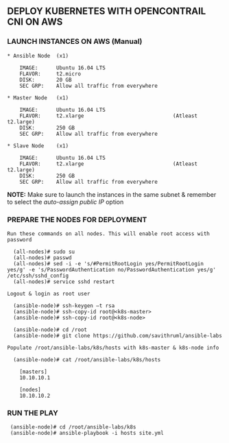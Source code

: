 ## DEPLOY KUBERNETES WITH OPENCONTRAIL CNI ON AWS

### LAUNCH INSTANCES ON AWS (Manual)

    * Ansible Node  (x1)
    
        IMAGE:      Ubuntu 16.04 LTS
        FLAVOR:     t2.micro
        DISK:       20 GB
        SEC GRP:    Allow all traffic from everywhere
    
    * Master Node   (x1)
    
        IMAGE:      Ubuntu 16.04 LTS
        FLAVOR:     t2.xlarge                             (Atleast t2.large)
        DISK:       250 GB
        SEC GRP:    Allow all traffic from everywhere
    
    * Slave Node    (x1)
    
        IMAGE:      Ubuntu 16.04 LTS
        FLAVOR:     t2.xlarge                             (Atleast t2.large)
        DISK:       250 GB
        SEC GRP:    Allow all traffic from everywhere

**NOTE:** Make sure to launch the instances in the same subnet & remember to select the *auto-assign public IP* option

### PREPARE THE NODES FOR DEPLOYMENT

    Run these commands on all nodes. This will enable root access with password
    
      (all-nodes)# sudo su
      (all-nodes)# passwd
      (all-nodes)# sed -i -e 's/#PermitRootLogin yes/PermitRootLogin yes/g' -e 's/PasswordAuthentication no/PasswordAuthentication yes/g' /etc/ssh/sshd_config 
      (all-nodes)# service sshd restart
    
    Logout & login as root user
    
      (ansible-node)# ssh-keygen –t rsa
      (ansible-node)# ssh-copy-id root@<k8s-master>
      (ansible-node)# ssh-copy-id root@<k8s-node>
      
      (ansible-node)# cd /root
      (ansible-node)# git clone https://github.com/savithruml/ansible-labs
      
    Populate /root/ansible-labs/k8s/hosts with k8s-master & k8s-node info
    
      (ansible-node)# cat /root/ansible-labs/k8s/hosts
       
        [masters]
        10.10.10.1

        [nodes]
        10.10.10.2
        
 ### RUN THE PLAY
 
     (ansible-node)# cd /root/ansible-labs/k8s
     (ansible-node)# ansible-playbook -i hosts site.yml

